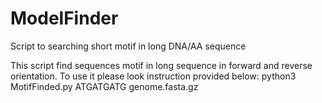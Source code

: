 # ModelFinder
Script to searching short motif in long DNA/AA sequence

This script find sequences motif in long sequence in forward and reverse orientation. To use it please look instruction provided below:
python3 MotifFinded.py ATGATGATG genome.fasta.gz
